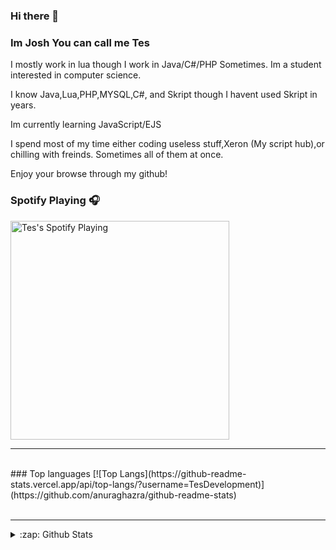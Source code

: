 ### Hi there 👋

### Im Josh You can call me Tes

I mostly work in lua though I work in Java/C#/PHP Sometimes. Im a student interested in computer science.

I know Java,Lua,PHP,MYSQL,C#, and Skript though I havent used Skript in years.

Im currently learning JavaScript/EJS

I spend most of my time either coding useless stuff,Xeron (My script hub),or chilling with freinds. Sometimes all of them at once.

Enjoy your browse through my github!

### Spotify Playing 🎧
[<img src="https://now-playing-codestackr.vercel.app/api/spotify-playing" alt="	Tes's Spotify Playing" width="350" />](https://open.spotify.com/user/6d6iz40l2ln8ss98k0lb82iqg)

---
<br />
### Top languages
[![Top Langs](https://github-readme-stats.vercel.app/api/top-langs/?username=TesDevelopment)](https://github.com/anuraghazra/github-readme-stats)

<br />
<br />

---


<details>
  <summary>:zap: Github Stats</summary>

  <img align="left" alt="codeSTACKr's Github Stats" src="https://github-readme-stats.codestackr.vercel.app/api?username=TesDevelopment&show_icons=true&hide_border=true" />

</details>
